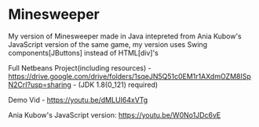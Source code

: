 # Minesweeper

My version of Minesweeper made in Java intepreted from Ania Kubow's JavaScript version of the same game, my version uses Swing components[JButtons] instead of HTML[div]'s

Full Netbeans Project(including resources) - https://drive.google.com/drive/folders/1sqeJN5Q51c0EM1r1AXdmOZM8ISpN2CrI?usp=sharing - (JDK 1.8(0_121) required) 

Demo Vid - https://youtu.be/dMLUI64xVTg

Ania Kubow's JavaScript version: https://youtu.be/W0No1JDc6vE
